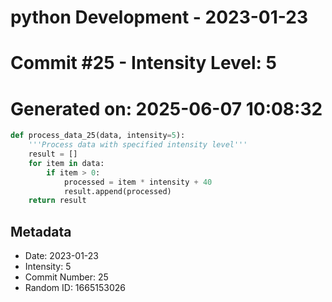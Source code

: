 ﻿# python Development - 2023-01-23
# Commit #25 - Intensity Level: 5
# Generated on: 2025-06-07 10:08:32
```python
def process_data_25(data, intensity=5):
    '''Process data with specified intensity level'''
    result = []
    for item in data:
        if item > 0:
            processed = item * intensity + 40
            result.append(processed)
    return result
```
## Metadata
- Date: 2023-01-23
- Intensity: 5
- Commit Number: 25
- Random ID: 1665153026
